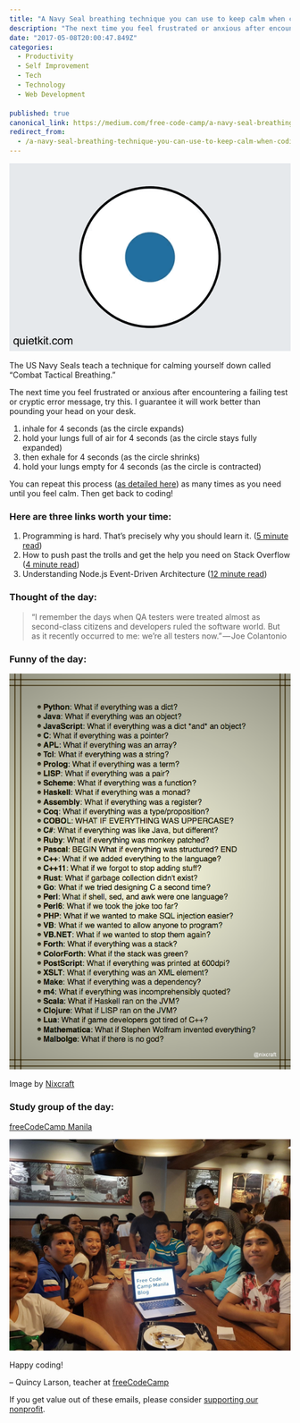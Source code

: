 ```yaml
---
title: "A Navy Seal breathing technique you can use to keep calm when coding"
description: "The next time you feel frustrated or anxious after encountering a failing test or cryptic error message, try this. I guarantee it will work better than pounding your head on your desk. You can repeat…"
date: "2017-05-08T20:00:47.849Z"
categories: 
  - Productivity
  - Self Improvement
  - Tech
  - Technology
  - Web Development

published: true
canonical_link: https://medium.com/free-code-camp/a-navy-seal-breathing-technique-you-can-use-to-keep-calm-when-coding-f05a66da8067
redirect_from:
  - /a-navy-seal-breathing-technique-you-can-use-to-keep-calm-when-coding-f05a66da8067
---
```


![](./asset-1.gif)

The US Navy Seals teach a technique for calming yourself down called “Combat Tactical Breathing.”

The next time you feel frustrated or anxious after encountering a failing test or cryptic error message, try this. I guarantee it will work better than pounding your head on your desk.

1.  inhale for 4 seconds (as the circle expands)
2.  hold your lungs full of air for 4 seconds (as the circle stays fully expanded)
3.  then exhale for 4 seconds (as the circle shrinks)
4.  hold your lungs empty for 4 seconds (as the circle is contracted)

You can repeat this process ([as detailed here](https://fcc.im/2pZNG5E)) as many times as you need until you feel calm. Then get back to coding!

### Here are three links worth your time:

1.  Programming is hard. That’s precisely why you should learn it. ([5 minute read](https://fcc.im/2qiUazp))
2.  How to push past the trolls and get the help you need on Stack Overflow ([4 minute read](https://fcc.im/2qKNFFw))
3.  Understanding Node.js Event-Driven Architecture ([12 minute read](https://fcc.im/2pXotdU))

### Thought of the day:

> “I remember the days when QA testers were treated almost as second-class citizens and developers ruled the software world. But as it recently occurred to me: we’re all testers now.” — Joe Colantonio

### Funny of the day:

![](./asset-2.png)

Image by [Nixcraft](https://fcc.im/2qTTjCm)

### Study group of the day:

[freeCodeCamp Manila](https://fcc.im/2pdWOXe)

![](./asset-3.jpeg)

Happy coding!

– Quincy Larson, teacher at [freeCodeCamp](http://bit.ly/2j7Q1dN)

If you get value out of these emails, please consider [supporting our nonprofit](http://bit.ly/donate-to-fcc).
